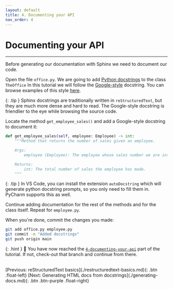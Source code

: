 ```yaml
---
layout: default
title: 4. Documenting your API
nav_order: 4
---
```


# Documenting your API

---

Before generating our documentation with Sphinx we need to document our code.

Open the file `office.py`. We are going to add
[Python docstrings](https://peps.python.org/pep-0257/) to the class `TheOffice`  In this tutorial we will follow the
[Google-style](https://google.github.io/styleguide/pyguide.html#38-comments-and-docstrings)
docstring. You can browse examples of this style
[here](https://sphinxcontrib-napoleon.readthedocs.io/en/latest/example_google.html).

{: .tip }
Sphinx docstrings are traditionally written in `reStructuredText`, but they
are much more dense and hard to read. The Google-style docstring is friendlier
to the eye while browsing the source code.

Locate the method `get_employee_sales()` and add a Google-style docstring to document it:

```py
def get_employee_sales(self, employee: Employee) -> int:
    """Method that returns the number of sales given an employee.

    Args:
        employee (Employee): The employee whose sales number we are interested in.

    Returns:
        int: The total number of sales the employee has made.
    """
```

{: .tip }
In VS Code, you can install the extension `autoDocstring` which will generate python
docstring prompts, so you only need to fill them in. PyCharm supports this as well.

Continue adding documentation for the rest of the methods and for the class itself. Repeat for
`employee.py`.

When you're done, commit the changes you made:

```sh
git add office.py employee.py
git commit -m "Added docstrings"
git push origin main
```

{: .hint }
🙌 You have now reached the
[`4-documenting-your-api`](https://github.com/aelsayed95/the-office/tree/4-documenting-your-api)
part of the tutorial. If not, check-out that branch and continue from there.

<br />
[Previous: reStructuredText basics](./restructuredtext-basics.md){: .btn .float-left}
[Next: Generating HTML docs from docstrings](./generating-docs.md){: .btn .btn-purple .float-right}
<br />
